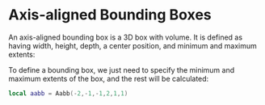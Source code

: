 # Axis-aligned Bounding Boxes

An axis-aligned bounding box is a 3D box with volume. It is defined as having width, height, depth, a center position, and minimum and maximum extents:

To define a bounding box, we just need to specify the minimum and maximum extents of the box, and the rest will be calculated:
```lua
local aabb = Aabb(-2,-1,-1,2,1,1)
```

